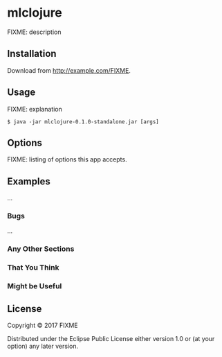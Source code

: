 # mlclojure

FIXME: description

## Installation

Download from http://example.com/FIXME.

## Usage

FIXME: explanation

    $ java -jar mlclojure-0.1.0-standalone.jar [args]

## Options

FIXME: listing of options this app accepts.

## Examples

...

### Bugs

...

### Any Other Sections
### That You Think
### Might be Useful

## License

Copyright © 2017 FIXME

Distributed under the Eclipse Public License either version 1.0 or (at
your option) any later version.
